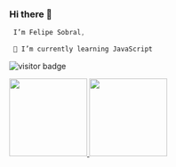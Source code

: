 ### Hi there 👋

```kotlin
 I’m Felipe Sobral,
 
 🌱 I’m currently learning JavaScript 
```
![visitor badge](https://visitor-badge.glitch.me/badge?page_id=SoSoJigsaw.visitor-badge)

<a href="https://github.com/SoSoJigsaw">
 <img height="140em" src="https://github-readme-stats.vercel.app/api?username=SoSoJigsaw&show_icons=true&theme=dracula&line_height=27"/>
</a>
<a href="https://github.com/SoSoJigsaw">
<img height="140em" src="https://github-readme-stats.vercel.app/api/top-langs/?username=SoSoJigsaw&layout=compact&langs_count=7&theme=dracula&line_height=27"/>




